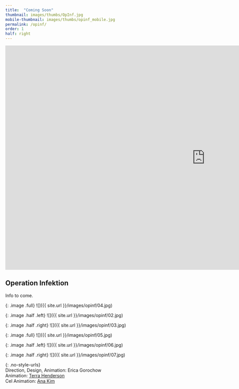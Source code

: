 ```yaml
---
title:  "Coming Soon"
thumbnail: images/thumbs/OpInf.jpg
mobile-thumbnail: images/thumbs/opinf_mobile.jpg
permalink: /opinf/
order: 1
half: right
---
```


<div class='embed-container'>
 <iframe src="https://player.vimeo.com/video/266593671?loop=1&color=f16961&title=0&byline=0&portrait=0" width="1250" height="703" frameborder="0" webkitallowfullscreen mozallowfullscreen allowfullscreen></iframe>
</div>

## **Operation Infektion**

Info to come.


{: .image .full}
![]({{ site.url }}/images/opinf/04.jpg)

{: .image .half .left}
![]({{ site.url }}/images/opinf/02.jpg)

{: .image .half .right}
![]({{ site.url }}/images/opinf/03.jpg)

{: .image .full}
![]({{ site.url }}/images/opinf/05.jpg)

{: .image .half .left}
![]({{ site.url }}/images/opinf/06.jpg)

{: .image .half .right}
![]({{ site.url }}/images/opinf/07.jpg)

{: .no-style-urls}
<br/>
Direction, Design, Animation: Erica Gorochow <br/>
Animation: [Terra Henderson](http://terrahenderson.com)<br/>
Cel Animation: [Ana Kim](http://www.anajkim.com/)<br/>
<br/>